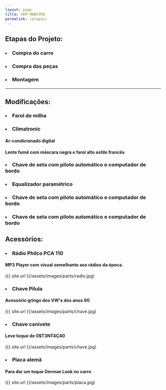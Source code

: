 ```yaml
---
layout: page
title: VEM MONSTRO
permalink: /etapas/
---
```

<h2>Etapas do Projeto:</h2>

<h3><li> Compra do carro</li></h3>
<h4><p></p></h4>
<h3><li> Compra das peças</li></h3>
<h4><p></p></h4>
<h3><li> Montagem</li></h3>
<h4><p></p></h4>

<hr/>

<h2>Modifica&ccedil;&otilde;es:</h2>

<h3><li>Farol de milha</li></h3>
<h4><p></p></h4>
<h3><li>Climatronic</li></h3>

<h4><p>Ar-condicionado digital</p></h4>


<h4><p>Lente fumê com máscara negra e farol alto estilo franc&ecirc;s</p></h4>
<h3><li>Chave de seta com piloto autom&aacute;tico e computador de bordo</li></h3>

<h4><p></p></h4>
<h3><li>Equalizador param&eacute;trico</li></h3>

<h4><p></p></h4>
<h3><li>Chave de seta com piloto autom&aacute;tico e computador de bordo</li></h3>

<h4><p></p></h4>
<h3><li>Chave de seta com piloto autom&aacute;tico e computador de bordo</li></h3>

<h4><p></p></h4>

<h2>Acessórios:</h2>

<h3><li>R&aacute;dio Philco PCA 110</li></h3>

<h4><p>MP3 Player com visual semelhante aos r&aacute;dios da &eacute;poca.</p></h4>
({{ site.url }}/assets/images/parts/radio.jpg)

<h3><li>Chave P&iacute;lula</li></h3>

<h4><p>Acess&oacute;rio gringo dos VW's dos anos 90</p></h4>
({{ site.url }}/assets/images/parts/chave.jpg)

<h3><li>Chave canivete</li></h3>

<h4><p>Leve toque de 0$T3NT4&Ccedil;40</p></h4>
({{ site.url }}/assets/images/parts/chave.jpg)

<h3><li>Placa alem&atilde;</li></h3>

<h4><p>Para dar um toque German Look no carro</p></h4>
({{ site.url }}/assets/images/parts/placa.jpg)
